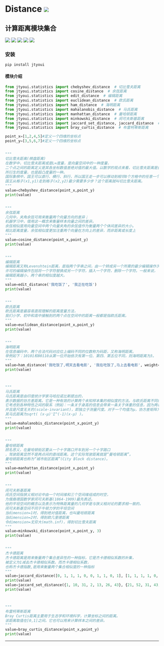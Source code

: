# **Distance** [![](https://gitee.com/tyoui/logo/raw/master/logo/photolog.png)][1]

## 计算距离模块集合
[![](https://img.shields.io/badge/个人网站-jtyoui.statistics-yellow.com.svg)][1]
[![](https://img.shields.io/badge/Python-3.6-green.svg)]()
[![](https://img.shields.io/badge/BlogWeb-Tyoui-bule.svg)][1]
[![](https://img.shields.io/badge/Email-jtyoui@qq.com-red.svg)]()
[![](https://img.shields.io/badge/文本相似度-distance-black.svg)]()

### 安装
    pip install jtyoui

#### 模块介绍
```python
from jtyoui.statistics import chebyshev_distance  # 切比雪夫距离
from jtyoui.statistics import cosine_distance  # 余弦距离
from jtyoui.statistics import edit_distance  # 编辑距离
from jtyoui.statistics import euclidean_distance  # 欧氏距离
from jtyoui.statistics import ham_distance  # 海明距离
from jtyoui.statistics import mahalanobis_distance  # 马氏距离
from jtyoui.statistics import manhattan_distance  # 曼哈顿距离
from jtyoui.statistics import minkowski_distance  # 闵可夫斯基距离
from jtyoui.statistics import jaccard_set_distance, jaccard_distance  # 杰卡德距离
from jtyoui.statistics import bray_curtis_distance  # 布雷柯蒂斯距离

point_x=[1,2,4,5]#定义一个四维的坐标点
point_y=[3,5,6,7]#定义一个四维的坐标点


"""
切比雪夫距离(棋盘距离)
在数学中，切比雪夫距离或是L∞度量，是向量空间中的一种度量，
二个点之间的距离定义是其各坐标数值差绝对值的最大值。以数学的观点来看，切比雪夫距离是由一致范数（uniform norm）
所衍生的度量，也是超凸度量的一种。
国际象棋中，国王可以直行、横行、斜行，所以国王走一步可以移动到相邻8个方格中的任意一个。
国王从格子(x1,y1)走到格子(x2,y2)最少需要多少步？这个距离就叫切比雪夫距离。
"""
value=chebyshev_distance(point_x,point_y)
print(value)


"""
余弦距离
几何中，夹角余弦可用来衡量两个向量方向的差异；
机器学习中，借用这一概念来衡量样本向量之间的差异。
余弦相似度用向量空间中两个向量夹角的余弦值作为衡量两个个体间差异的大小。
相比距离度量，余弦相似度更加注重两个向量在方向上的差异，而非距离或长度上
"""
value=cosine_distance(point_x,point_y)
print(value)


"""
编辑距离
编辑距离又称Levenshtein距离，是指两个字串之间，由一个转成另一个所需的最少编辑操作次数。
许可的编辑操作包括将一个字符替换成另一个字符，插入一个字符，删除一个字符。一般来说，
编辑距离越小，两个串的相似度越大。
"""
value=edit_distance('我吃饭了', '我正在吃饭')
print(value)


"""
欧氏距离
欧氏距离是最容易直观理解的距离度量方法，
我们小学、初中和高中接触到的两个点在空间中的距离一般都是指欧氏距离。
"""
value=euclidean_distance(point_x,point_y)
print(value)


"""
海明距离
在信息编码中，两个合法代码对应位上编码不同的位数称为码距，又称海明距离。
举例如下：10101和00110从第一位开始依次有第一位、第四、第五位不同，则海明距离为3。
"""
value=ham_distance('我吃饭了,明天去看电影', '我在吃饭了,马上去看电影', weight={"电影": 3})
print(value)



"""
马氏距离
马氏距离是由印度统计学家马哈拉诺比斯提出的，
表示数据的协方差距离。它是一种有效的计算两个未知样本集的相似度的方法。与欧氏距离不同的是，
它考虑到各种特性之间的联系（例如：一条关于身高的信息会带来一条关于体重的信息，因为两者是有关联的），
并且是尺度无关的(scale-invariant)，即独立于测量尺度。对于一个均值为μ，协方差矩阵为Σ的多变量向量，
其马氏距离为sqrt( (x-μ)'Σ^(-1)(x-μ) )。
"""
value=mahalanobis_distance(point_x,point_y)
print(value)


"""
曼哈顿距离
顾名思义，在曼哈顿街区要从一个十字路口开车到另一个十字路口
，驾驶距离显然不是两点间的直线距离。这个实际驾驶距离就是“曼哈顿距离”。
曼哈顿距离也称为“城市街区距离”(City Block distance)。
"""
value=manhattan_distance(point_x,point_y)
print(value)


"""
闵可夫斯基距离
闵氏空间指狭义相对论中由一个时间维和三个空间维组成的时空，
为俄裔德国数学家闵可夫斯基(1864-1909)最先表述。
他的平坦空间的概念以及表示为特殊距离量的几何学是与狭义相对论的要求相一致的。
闵可夫斯基空间不同于牛顿力学的平坦空间
当dimension=1时，得到绝对值距离，也叫曼哈顿距离
当dimension=2时，得到欧几里德距离
令dimension=无穷大(math.inf)，得到切比雪夫距离
"""
value=minkowski_distance(point_x,point_y, 3)
print(value)


"""
杰卡德距离
杰卡德距离是用来衡量两个集合差异性的一种指标，它是杰卡德相似系数的补集，
被定义为1减去杰卡德相似系数。而杰卡德相似系数，
也称杰卡德指数,是用来衡量两个集合相似度的一种指标
"""
value=jaccard_distance([0, 1, 1, 1, 0, 0, 1, 1, 0, 1], [1, 1, 1, 1, 0, 0, 1, 1, 0, 0])
print(value)
value=jaccard_set_distance({1, 10, 31, 2, 13, 26, 43}, {21, 52, 31, 43, 6, 12, 31})
print(value)



"""
布雷柯蒂斯距离
Bray Curtis距离主要用于生态学和环境科学，计算坐标之间的距离。
该距离取值在[0,1]之间。它也可以用来计算样本之间的差异。
"""
value=bray_curtis_distance(point_x,point_y)
print(value)

```

***
[1]: https://blog.jtyoui.statistics.com